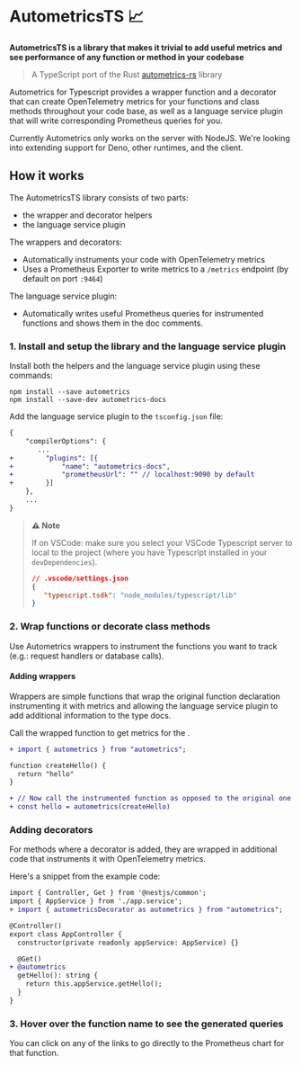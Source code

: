 # AutometricsTS 📈

**AutometricsTS is a library that makes it trivial to add useful metrics and see performance of any function or method in your codebase**

> A TypeScript port of the Rust [autometrics-rs](https://github.com/fiberplane/autometrics-rs) library

Autometrics for Typescript provides a wrapper function and a decorator that can create OpenTelemetry metrics for your functions and class methods throughout your code base, as well as a language service plugin that will write corresponding Prometheus queries for you.

Currently Autometrics only works on the server with NodeJS. We're looking into extending support for Deno, other runtimes, and the client.

## How it works

The AutometricsTS library consists of two parts:
- the wrapper and decorator helpers
- the language service plugin

The wrappers and decorators:
- Automatically instruments your code with OpenTelemetry metrics
- Uses a Prometheus Exporter to write metrics to a `/metrics` endpoint (by default on port `:9464`)

The language service plugin:
- Automatically writes useful Prometheus queries for instrumented functions and shows them in the doc comments.


### 1. Install and setup the library and the language service plugin

Install both the helpers and the language service plugin using these commands:

```shell
npm install --save autometrics
npm install --save-dev autometrics-docs
```

Add the language service plugin to the `tsconfig.json` file:

```diff
{
    "compilerOptions": {
       ...
+        "plugins": [{
+            "name": "autometrics-docs",
+            "prometheusUrl": "" // localhost:9090 by default
+        }]
    },
	...
}
```

> **⚠️ Note** 
> 
> If on VSCode: make sure you select your VSCode Typescript server to local to the project (where you have Typescript installed in your `devDependencies`).
>
> ```json
> // .vscode/settings.json
>{
>    "typescript.tsdk": "node_modules/typescript/lib"
>}
> ```

### 2. Wrap functions or decorate class methods

Use Autometrics wrappers to instrument the functions you want to track (e.g.: request handlers or database calls).


#### Adding wrappers

Wrappers are simple functions that wrap the original function declaration instrumenting it with metrics and allowing the language service plugin to add additional information to the type docs.

Call the wrapped function to get metrics for the .

```diff
+ import { autometrics } from "autometrics";

function createHello() {
  return "hello"
}

+ // Now call the instrumented function as opposed to the original one
+ const hello = autometrics(createHello)
```

### Adding decorators

For methods where a decorator is added, they are wrapped in additional code that instruments it with OpenTelemetry metrics.

Here's a snippet from the example code:

```diff
import { Controller, Get } from '@nestjs/common';
import { AppService } from './app.service';
+ import { autometricsDecorator as autometrics } from "autometrics";

@Controller()
export class AppController {
  constructor(private readonly appService: AppService) {}

  @Get()
+ @autometrics
  getHello(): string {
    return this.appService.getHello();
  }
}
```

### 3. Hover over the function name to see the generated queries

You can click on any of the links to go directly to the Prometheus chart for that function.

